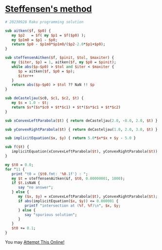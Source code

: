 [1]: https://rosettacode.org/wiki/Steffensen%27s_method

# [Steffensen&#039;s method][1]

```perl
# 20230928 Raku programming solution

sub aitken($f, $p0) {
   my $p2   = $f( my $p1 = $f($p0) ); 
   my $p1m0 = $p1 - $p0;
   return $p0 - $p1m0*$p1m0/($p2-2.0*$p1+$p0);
}

sub steffensenAitken($f, $pinit, $tol, $maxiter) {
   my ($iter, $p) = 1, aitken($f, my $p0 = $pinit);
   while abs($p-$p0) > $tol and $iter < $maxiter {
      $p = aitken($f, $p0 = $p);
      $iter++
   }
   return abs($p-$p0) > $tol ?? NaN !! $p
}

sub deCasteljau($c0, $c1, $c2, $t) {
   my $s = 1.0 - $t;
   return $s*($s*$c0 + $t*$c1) + $t*($s*$c1 + $t*$c2)
}

sub xConvexLeftParabola($t) { return deCasteljau(2.0, -8.0, 2.0, $t) }

sub yConvexRightParabola($t) { return deCasteljau(1.0, 2.0, 3.0, $t) }

sub implicitEquation($x, $y) { return 5.0*$x*$x + $y - 5.0 }

sub f($t) {
   implicitEquation(xConvexLeftParabola($t), yConvexRightParabola($t)) + $t
}

my $t0 = 0.0;
for ^11 {
   print "t0 = {$t0.fmt: '%0.1f'} : ";
   my $t = steffensenAitken(&f, $t0, 0.00000001, 1000);
   if $t.isNaN {
      say "no answer";
   } else {
      my ($x, $y) = xConvexLeftParabola($t), yConvexRightParabola($t);
      if abs(implicitEquation($x, $y)) <= 0.000001 {
         printf "intersection at (%f, %f)\n", $x, $y;
      } else {
         say "spurious solution";
      }
   }
   $t0 += 0.1;
}
```


You may [Attempt This Online!](https://ato.pxeger.com/run?1=jVTNbtswDL7slKdgDWe1m9izPAwommbFUOw2FMXOwwAllVat_skseXVQ5El26WF7mT1Cn2akFHluOwMzElkUyY_8SFo_fjb8pr2__9UamRw_vPit2xVwZW5EFYVyDuEmi-FuAgDlFoUcN0sIZeRE5gRrFC-gN2NlRhrUJ4SwIEUjTNtUJNpDNDmy6yt0z5M8teKMoBaT3WRCeWgjpBSVFtW7YUaqUgbfpi5wLXmnjGj-JhmFJJNdjDmw-ZCNTc6lRiCxTez2WhUC-EpjIoml8taCA6-uwILBaR_HhcEn3CDM40JZXIdJBmQ-m5G0G_D_R5yzM7jgF3BwgO6e-pU450i_-MrbKFxniL9mtOREfNARTRxTW1LzqMz6KMI_usIMVbhhsdu5Y-aP89iH7M7r6rvoPghpLnnDV3XBIxvLYw5zwn7NITmm1W7JcI-zdTgf1Zfr_wBiPcTrJziq3BRqrcz7by03qsYyd6jfDnDe0NB0-CMyW6wBHnhvGfV1egY0wnQ-mrorHRWKam6o01mKYy3rBj4z5sJsGlUZCKz2Do1SWZoTOJxmKZOHOziBYOG7ZtDk2XC_pCkyWAOEdg92nOHLjZSSqE2VplHxQ6j5FoKqxknVt6Jx-DsQhRa9if0i9oVbjvV4nLmfZoxOkzvWkxhOlz5v1sf2RZEQ4CoaLdbkBNxANEW2Uxl_qgIEsCA-1BMCnqbetI2qWw26LlqCCXqH_huj1swoEYZ3iLvS9jebv-H-AA)
